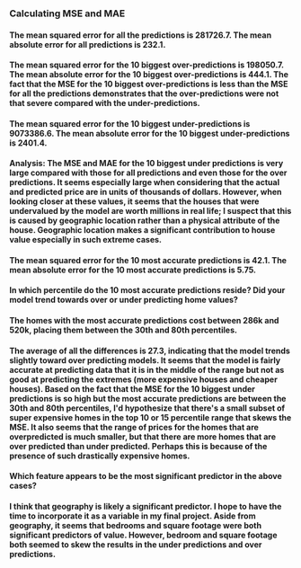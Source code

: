### Calculating MSE and MAE 
#### The mean squared error for all the predictions is 281726.7. The mean absolute error for all predictions is 232.1. 
#### The mean squared error for the 10 biggest over-predictions is 198050.7. The mean absolute error for the 10 biggest over-predictions is 444.1. The fact that the MSE for the 10 biggest over-predictions is less than the MSE for all the predictions demonstrates that the over-predictions were not that severe compared with the under-predictions. 
#### The mean squared error for the 10 biggest under-predictions is 9073386.6. The mean absolute error for the 10 biggest under-predictions is 2401.4.  
#### Analysis: The MSE and MAE for the 10 biggest under predictions is very large compared with those for all predictions and even those for the over predictions. It seems especially large when considering that the actual and predicted price are in units of thousands of dollars. However, when looking closer at these values, it seems that the houses that were undervalued by the model are worth millions in real life; I suspect that this is caused by geographic location rather than a physical attribute of the house. Geographic location makes a significant contribution to house value especially in such extreme cases.
#### The mean squared error for the 10 most accurate predictions is 42.1. The mean absolute error for the 10 most accurate predictions is 5.75.

#### In which percentile do the 10 most accurate predictions reside? Did your model trend towards over or under predicting home values?
#### The homes with the most accurate predictions cost between 286k and 520k, placing them between the 30th and 80th percentiles.
#### The average of all the differences is 27.3, indicating that the model trends slightly toward over predicting models. It seems that the model is fairly accurate at predicting data that it is in the middle of the range but not as good at predicting the extremes (more expensive houses and cheaper houses). Based on the fact that the MSE for the 10 biggest under predictions is so high but the most accurate predictions are between the 30th and 80th percentiles, I'd hypothesize that there's a small subset of super expensive homes in the top 10 or 15 percentile range that skews the MSE. It also seems that the range of prices for the homes that are overpredicted is much smaller, but that there are more homes that are over predicted than under predicted. Perhaps this is because of the presence of such drastically expensive homes. 


#### Which feature appears to be the most significant predictor in the above cases?
#### I think that geography is likely a significant predictor. I hope to have the time to incorporate it as a variable in my final project. Aside from geography, it seems that bedrooms and square footage were both significant predictors of value. However, bedroom and square footage both seemed to skew the results in the under predictions and over predictions.
